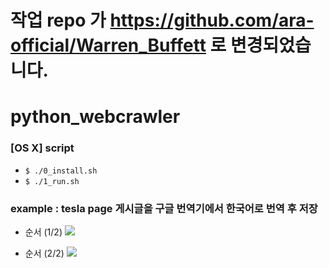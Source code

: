 # 작업 repo 가 https://github.com/ara-official/Warren_Buffett 로 변경되었습니다.

# python_webcrawler
### [OS X] script
* `$ ./0_install.sh`
* `$ ./1_run.sh`

### example : tesla page 게시글을 구글 번역기에서 한국어로 번역 후 저장
* 순서 (1/2)
![](https://github.com/MinSikSon/python_webcrawler/blob/master/gif/get_tesla_news_1.gif?raw=true)

* 순서 (2/2)
![](https://github.com/MinSikSon/python_webcrawler/blob/master/gif/get_tesla_news_2.gif?raw=true)
